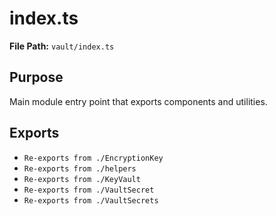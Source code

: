 # index.ts

**File Path:** `vault/index.ts`

## Purpose

Main module entry point that exports components and utilities.

## Exports

- `Re-exports from ./EncryptionKey`
- `Re-exports from ./helpers`
- `Re-exports from ./KeyVault`
- `Re-exports from ./VaultSecret`
- `Re-exports from ./VaultSecrets`
